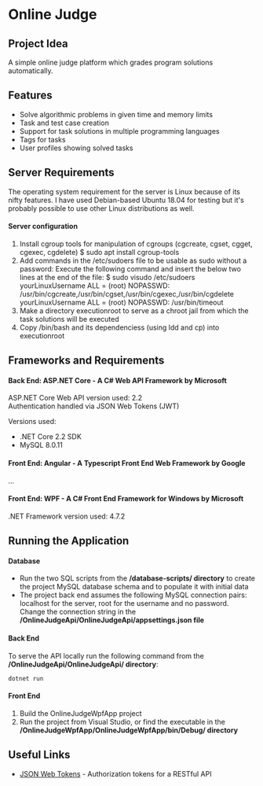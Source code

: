 # Online Judge

## Project Idea
A simple online judge platform which grades program solutions automatically.

## Features
- Solve algorithmic problems in given time and memory limits
- Task and test case creation
- Support for task solutions in multiple programming languages
- Tags for tasks
- User profiles showing solved tasks

## Server Requirements
The operating system requirement for the server is Linux because of its nifty features. I have used Debian-based Ubuntu 18.04 for testing but it's probably possible to use other Linux distributions as well.

#### Server configuration
1. Install cgroup tools for manipulation of cgroups (cgcreate, cgset, cgget, cgexec, cgdelete)
$ sudo apt install cgroup-tools
2. Add commands in the /etc/sudoers file to be usable as sudo without a password:
Execute the following command and insert the below two lines at the end of the file:
$ sudo visudo /etc/sudoers
yourLinuxUsername ALL = (root) NOPASSWD: /usr/bin/cgcreate,/usr/bin/cgset,/usr/bin/cgexec,/usr/bin/cgdelete
yourLinuxUsername ALL = (root) NOPASSWD: /usr/bin/timeout
3. Make a directory executionroot to serve as a chroot jail from which the task solutions will be executed
4. Copy /bin/bash and its dependenciess (using ldd and cp) into executionroot

## Frameworks and Requirements
#### Back End: ASP.NET Core - A C# Web API Framework by Microsoft
ASP.NET Core Web API version used: 2.2\
Authentication handled via JSON Web Tokens (JWT)

Versions used:

- .NET Core 2.2 SDK
- MySQL 8.0.11

#### Front End: Angular - A Typescript Front End Web Framework by Google
...

#### Front End: WPF - A C# Front End Framework for Windows by Microsoft
.NET Framework version used: 4.7.2

## Running the Application
#### Database
- Run the two SQL scripts from the **/database-scripts/ directory** to create the project MySQL database schema and to populate it with initial data
- The project back end assumes the following MySQL connection pairs: localhost for the server, root for the username and no password. Change the connection string in the **/OnlineJudgeApi/OnlineJudgeApi/appsettings.json file**

#### Back End
To serve the API locally run the following command from the **/OnlineJudgeApi/OnlineJudgeApi/ directory**:
```console
dotnet run
```
#### Front End
1. Build the OnlineJudgeWpfApp project
2. Run the project from Visual Studio, or find the executable in the **/OnlineJudgeWpfApp/OnlineJudgeWpfApp/bin/Debug/ directory**

## Useful Links
* [JSON Web Tokens](https://jwt.io/) - Authorization tokens for a RESTful API
